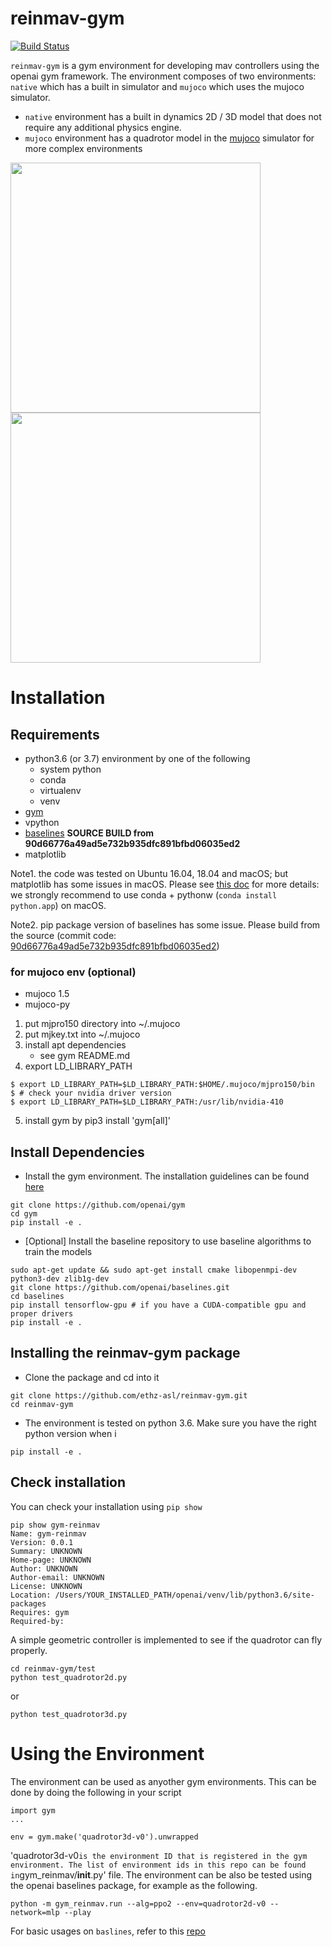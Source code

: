 # reinmav-gym
[![Build Status](https://travis-ci.org/ethz-asl/reinmav-gym.png?branch=master)](https://travis-ci.org/ethz-asl/reinmav-gym)

`reinmav-gym` is a gym environment for developing mav controllers using the openai gym framework. The environment composes of two environments: `native` which has a built in simulator and `mujoco` which uses the mujoco simulator.
- `native` environment has a built in dynamics 2D / 3D model that does not require any additional physics engine.
- `mujoco` environment has a quadrotor model in the [mujoco](http://www.mujoco.org/) simulator for more complex environments

<img src="gym_reinmav/resources/native_slungload.gif" width="400" /> <img src="gym_reinmav/resources/reinmav-gym-mujoco.gif" width="400" />

# Installation
## Requirements

- python3.6 (or 3.7) environment by one of the following 
    - system python 
    - conda 
    - virtualenv  
    - venv 
- [gym](https://github.com/openai/gym.git) 
- vpython
- [baselines](https://github.com/openai/baselines.git) **SOURCE BUILD from 90d66776a49ad5e732b935dfc891bfbd06035ed2**
- matplotlib

Note1. the code was tested on Ubuntu 16.04, 18.04 and macOS; but matplotlib has some issues in macOS. Please see [this doc](https://matplotlib.org/faq/osx_framework.html) for more details: we strongly recommend to use conda + pythonw (```conda install python.app```) on macOS.

Note2. pip package version of baselines has some issue. Please build from the source (commit code: [90d66776a49ad5e732b935dfc891bfbd06035ed2](https://github.com/openai/baselines/tree/90d66776a49ad5e732b935dfc891bfbd06035ed2))

### for mujoco env (optional)

- mujoco 1.5
- mujoco-py

1. put mjpro150 directory into ~/.mujoco
2. put mjkey.txt into ~/.mujoco
3. install apt dependencies
    - see gym README.md
4. export LD_LIBRARY_PATH
```
$ export LD_LIBRARY_PATH=$LD_LIBRARY_PATH:$HOME/.mujoco/mjpro150/bin
$ # check your nvidia driver version 
$ export LD_LIBRARY_PATH=$LD_LIBRARY_PATH:/usr/lib/nvidia-410 
```
5. install gym by pip3 install 'gym[all]'

## Install Dependencies
- Install the gym environment. The installation guidelines can be found [here](https://gym.openai.com/docs/)
```
git clone https://github.com/openai/gym
cd gym
pip install -e .
```

- [Optional] Install the baseline repository to use baseline algorithms to train the models
```
sudo apt-get update && sudo apt-get install cmake libopenmpi-dev python3-dev zlib1g-dev
git clone https://github.com/openai/baselines.git
cd baselines
pip install tensorflow-gpu # if you have a CUDA-compatible gpu and proper drivers
pip install -e .
```

## Installing the reinmav-gym package
- Clone the package and cd into it
```
git clone https://github.com/ethz-asl/reinmav-gym.git
cd reinmav-gym
```
- The environment is tested on python 3.6. Make sure you have the right python version when i
```
pip install -e .
```

## Check installation
You can check your installation using `pip show`
```
pip show gym-reinmav
Name: gym-reinmav
Version: 0.0.1
Summary: UNKNOWN
Home-page: UNKNOWN
Author: UNKNOWN
Author-email: UNKNOWN
License: UNKNOWN
Location: /Users/YOUR_INSTALLED_PATH/openai/venv/lib/python3.6/site-packages
Requires: gym
Required-by: 
```
A simple geometric controller is implemented to see if the quadrotor can fly properly.
```
cd reinmav-gym/test
python test_quadrotor2d.py
```
or 
```
python test_quadrotor3d.py
```

# Using the Environment
The environment can be used as anyother gym environments. This can be done by doing the following in your script
```
import gym
...

env = gym.make('quadrotor3d-v0').unwrapped
```
'quadrotor3d-v0` is the environment ID that is registered in the gym environment. The list of environment ids in this repo can be found in `gym_reinmav/__init__.py' file.
The environment can be also be tested using the openai baselines package, for example as the following.
```
python -m gym_reinmav.run --alg=ppo2 --env=quadrotor2d-v0 --network=mlp --play
```
For basic usages on `baslines`, refer to this [repo](https://github.com/openai/baselines)
